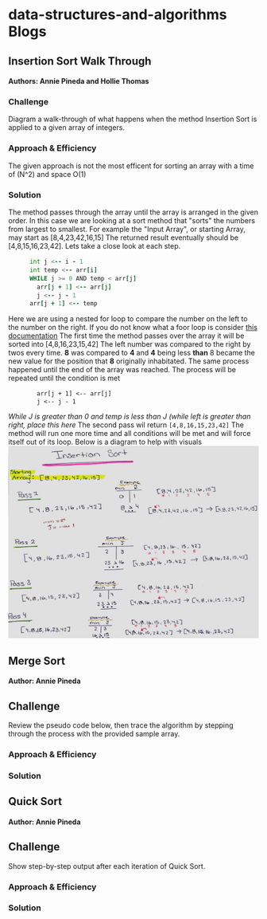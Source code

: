 # data-structures-and-algorithms Blogs


## Insertion Sort  Walk Through 
#### Authors: Annie Pineda and Hollie Thomas
### Challenge
Diagram a walk-through of what happens when the method Insertion Sort is applied to a given array of integers.  
### Approach & Efficiency
The given approach is not the most efficent for sorting an array with a time of (N^2) and space O(1)
### Solution
The method passes through the array until the array is arranged in the given order. In this case we are looking at a sort method that "sorts" the numbers from largest to smallest. 
For example the "Input Array", or starting Array, may start as [8,4,23,42,16,15]
The returned result eventually should be [4,8,15,16,23,42]. Lets take a close look at each step. 
```FOR i = 1 to arr.length
      int j <-- i - 1
      int temp <-- arr[i]
      WHILE j >= 0 AND temp < arr[j]
        arr[j + 1] <-- arr[j]
        j <-- j - 1
      arr[j + 1] <-- temp
```
Here we are using a nested for loop to compare the number on the left to the number on the right. If you do not know what a foor loop is consider [this documentation](https://www.programiz.com/java-programming/nested-loop) 
The first time the method passes over the array it will be sorted into
[4,8,16,23,15,42] The left number was compared to the right by twos every time. **8** was compared to **4** and **4** being less **than** 8 became the new value for the position that **8** originally inhabitated. The same process happened until the end of the array was reached. 
The process will be repeated until the condition is met 
```WHILE j >= 0 AND temp < arr[j]
        arr[j + 1] <-- arr[j]
        j <-- j - 1
```
_While J is greater than 0 and temp is less than J (while left is greater than right, place this here_
The second pass wil return ```[4,8,16,15,23,42]```
The method will run one more time and all conditions will be met and will force itself out of its loop. 
Below is a diagram to help with visuals
![insertion sort](whiteboard-pictures/insertion-sort.jpg)




## Merge Sort
#### Author: Annie Pineda
## Challenge 
Review the pseudo code below, then trace the algorithm by stepping through the process with the provided sample array. 
### Approach & Efficiency

### Solution




## Quick Sort
#### Author: Annie Pineda
## Challenge 
Show step-by-step output after each iteration of Quick Sort. 
### Approach & Efficiency

### Solution